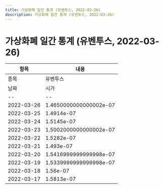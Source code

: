 ```yaml
---
title: 가상화폐 일간 통계 (유벤투스, 2022-03-26)
description: 가상화폐 일간 통계 (유벤투스, 2022-03-26)
---
```


가상화폐 일간 통계 (유벤투스, 2022-03-26)
===

|항목|내용|
|--|--|
|종목|유벤투스||마켓|BTC-JUV||종류|일 단위 캔들||기간|2022-03-17T09:00:00 - 2022-03-26T09:00:00|
|날짜|시가|저가|고가|종가|비고|
|--|--|--|--|--|--|
|2022-03-26|1.4650000000000002e-07|1.4564e-07|1.4945e-07|1.4897000000000002e-07|    |
|2022-03-25|1.4914e-07|1.45e-07|1.52e-07|1.4526e-07|    |
|2022-03-24|1.5145e-07|1.4721e-07|1.5521999999999998e-07|1.4916e-07|    |
|2022-03-23|1.5002000000000002e-07|1.4903e-07|1.7101e-07|1.5145e-07|    |
|2022-03-22|1.5282e-07|1.4636e-07|1.6315e-07|1.495e-07|    |
|2022-03-21|1.493e-07|1.4809e-07|1.5327e-07|1.5040999999999998e-07|    |
|2022-03-20|1.5416999999999998e-07|1.4926e-07|1.5644000000000002e-07|1.4928e-07|    |
|2022-03-19|1.5339999999999998e-07|1.5054e-07|1.5699e-07|1.5265e-07|    |
|2022-03-18|1.56e-07|1.4881e-07|1.6912e-07|1.5365e-07|    |
|2022-03-17|1.5813e-07|1.44e-07|1.6281e-07|1.5576e-07|    |
